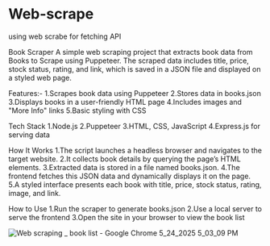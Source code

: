 # Web-scrape
using web scrabe for fetching API

Book Scraper
A simple web scraping project that extracts book data from Books to Scrape using Puppeteer. The scraped data includes title, price, stock status, rating, and link, which is saved in a JSON file and displayed on a styled web page.

Features:-
1.Scrapes book data using Puppeteer
2.Stores data in books.json
3.Displays books in a user-friendly HTML page
4.Includes images and "More Info" links
5.Basic styling with CSS

Tech Stack
1.Node.js
2.Puppeteer
3.HTML, CSS, JavaScript
4.Express.js for serving data

How It Works
1.The script launches a headless browser and navigates to the target website.
2.It collects book details by querying the page’s HTML elements.
3.Extracted data is stored in a file named books.json.
4.The frontend fetches this JSON data and dynamically displays it on the page.
5.A styled interface presents each book with title, price, stock status, rating, image, and link.

How to Use
1.Run the scraper to generate books.json
2.Use a local server to serve the frontend
3.Open the site in your browser to view the book list

![Web scraping _ book list - Google Chrome 5_24_2025 5_03_09 PM](https://github.com/user-attachments/assets/f9d6bf7f-a577-4a1c-a162-f99e8deac597)

